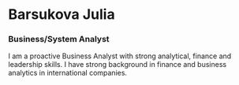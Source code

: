 # Barsukova Julia
### Business/System Analyst
I am a proactive Business Analyst with strong analytical, finance and leadership skills.
I have strong background in finance and business analytics in international companies. 
